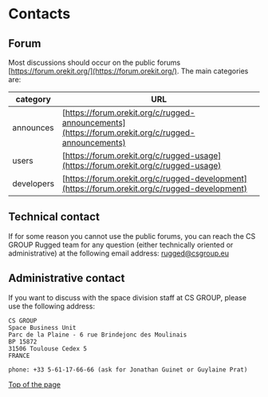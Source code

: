 <!--- Copyright 2013-2022 CS GROUP
  Licensed under the Apache License, Version 2.0 (the "License");
  you may not use this file except in compliance with the License.
  You may obtain a copy of the License at
  
    http://www.apache.org/licenses/LICENSE-2.0
  
  Unless required by applicable law or agreed to in writing, software
  distributed under the License is distributed on an "AS IS" BASIS,
  WITHOUT WARRANTIES OR CONDITIONS OF ANY KIND, either express or implied.
  See the License for the specific language governing permissions and
  limitations under the License.
-->

<a name="top"></a>

# Contacts

## Forum

Most discussions should occur on the public forums [https://forum.orekit.org/](https://forum.orekit.org/).
The main categories are:

|   category    |                                     URL                                                            |
|---------------|----------------------------------------------------------------------------------------------------|
|  announces    | [https://forum.orekit.org/c/rugged-announcements](https://forum.orekit.org/c/rugged-announcements) |
|     users     | [https://forum.orekit.org/c/rugged-usage](https://forum.orekit.org/c/rugged-usage)                 |
|   developers  | [https://forum.orekit.org/c/rugged-development](https://forum.orekit.org/c/rugged-development)    |

## Technical contact

If for some reason you cannot use the public forums, you can reach the CS
GROUP Rugged team for any question (either technically
oriented or administrative) at the following email address:
[rugged@csgroup.eu](mailto:rugged@csgroup.eu)

## Administrative contact

If you want to discuss with the space division staff at CS GROUP,
please use the following address:

    CS GROUP
    Space Business Unit
    Parc de la Plaine - 6 rue Brindejonc des Moulinais
    BP 15872
    31506 Toulouse Cedex 5
    FRANCE

    phone: +33 5-61-17-66-66 (ask for Jonathan Guinet or Guylaine Prat)


[Top of the page](#top)
    
